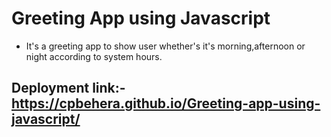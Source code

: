# Greeting App using Javascript
  - It's a greeting app to show user whether's it's morning,afternoon or night according to system hours.
## Deployment link:-https://cpbehera.github.io/Greeting-app-using-javascript/
